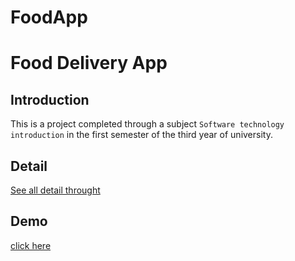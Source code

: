 # FoodApp
# Food Delivery App
## Introduction
This is a project completed through a subject `Software technology introduction` in the first semester of the third year of university.

## Detail

[See all detail throught](https://docs.google.com/presentation/d/15DQ9vD-_Pd9DgSdfOmMgdxjdsrDvIoXF/edit?fbclid=IwAR285Eu4TsQgmPUTL_Xen2J48EMonqNN7M2c1XRVVg1inKkc0tDdm94JvJw#slide=id.p16)
## Demo

[click here](https://drive.google.com/drive/folders/1lv-SmfRPCsiAprk6fYLMl6K2gDtSnhEP?usp=sharing)

